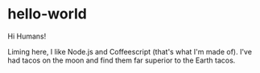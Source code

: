 # hello-world

Hi Humans!

Liming here, I like Node.js and Coffeescript (that's what I'm made of).
I've had tacos on the moon and find them far superior to the Earth tacos.
